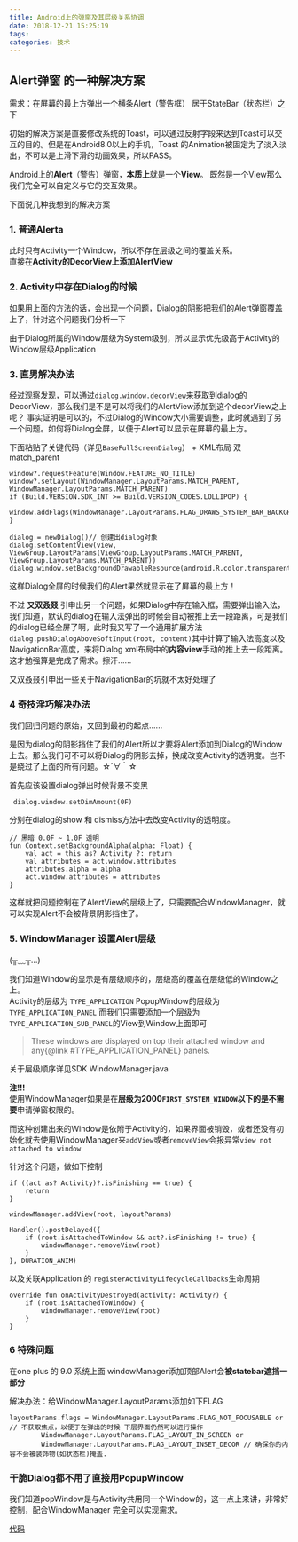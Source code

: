 ```yaml
---
title: Android上的弹窗及其层级关系协调
date: 2018-12-21 15:25:19
tags: 
categories: 技术
---
```


## Alert弹窗 的一种解决方案
需求：在屏幕的最上方弹出一个横条Alert（警告框） 居于StateBar（状态栏）之下

初始的解决方案是直接修改系统的Toast，可以通过反射字段来达到Toast可以交互的目的。但是在Android8.0以上的手机，Toast 的Animation被固定为了淡入淡出，不可以是上滑下滑的动画效果，所以PASS。  

Android上的**Alert**（警告）弹窗，**本质上**就是一个**View**。 既然是一个View那么我们完全可以自定义与它的交互效果。  

下面说几种我想到的解决方案
<!--more-->
### 1. 普通Alerta
此时只有Activity一个Window，所以不存在层级之间的覆盖关系。  
直接在**Activity的DecorView上添加AlertView**

### 2. Activity中存在Dialog的时候
如果用上面的方法的话，会出现一个问题，Dialog的阴影把我们的Alert弹窗覆盖上了，针对这个问题我们分析一下   

由于Dialog所属的Window层级为System级别，所以显示优先级高于Activity的Window层级Application

### 3. 直男解决办法
经过观察发现，可以通过`dialog.window.decorView`来获取到dialog的DecorView，那么我们是不是可以将我们的AlertView添加到这个decorView之上呢？
事实证明是可以的，不过Dialog的Window大小需要调整，此时就遇到了另一个问题。如何将Dialog全屏，以便于Alert可以显示在屏幕的最上方。

下面粘贴了关键代码（详见`BaseFullScreenDialog`） + XML布局 双match_parent

```
window?.requestFeature(Window.FEATURE_NO_TITLE)
window?.setLayout(WindowManager.LayoutParams.MATCH_PARENT, WindowManager.LayoutParams.MATCH_PARENT)
if (Build.VERSION.SDK_INT >= Build.VERSION_CODES.LOLLIPOP) {
    window.addFlags(WindowManager.LayoutParams.FLAG_DRAWS_SYSTEM_BAR_BACKGROUNDS)
}

dialog = newDialog()// 创建出dialog对象
dialog.setContentView(view, ViewGroup.LayoutParams(ViewGroup.LayoutParams.MATCH_PARENT, ViewGroup.LayoutParams.MATCH_PARENT))
dialog.window.setBackgroundDrawableResource(android.R.color.transparent)
```
这样Dialog全屏的时候我们的Alert果然就显示在了屏幕的最上方！

不过 **又双叒叕** 引申出另一个问题，如果Dialog中存在输入框，需要弹出输入法，我们知道，默认的dialog在输入法弹出的时候会自动被推上去一段距离，可是我们的dialog已经全屏了啊，此时我又写了一个通用扩展方法`dialog.pushDialogAboveSoftInput(root, content)`其中计算了输入法高度以及NavigationBar高度，来将Dialog xml布局中的**内容view**手动的推上去一段距离。这才勉强算是完成了需求。擦汗...... 

又双叒叕引申出一些关于NavigationBar的坑就不太好处理了

### 4 奇技淫巧解决办法
我们回归问题的原始，又回到最初的起点......   

是因为dialog的阴影挡住了我们的Alert所以才要将Alert添加到Dialog的Window上去。那么我们可不可以将Dialog的阴影去掉，换成改变Activity的透明度。岂不是绕过了上面的所有问题。☆´∀｀☆

首先应该设置dialog弹出时候背景不变黑

```
 dialog.window.setDimAmount(0F)
```

分别在dialog的show 和 dismiss方法中去改变Activity的透明度。

```
// 黑暗 0.0F ~ 1.0F 透明
fun Context.setBackgroundAlpha(alpha: Float) {
    val act = this as? Activity ?: return
    val attributes = act.window.attributes
    attributes.alpha = alpha
    act.window.attributes = attributes
}
```
这样就把问题控制在了AlertView的层级上了，只需要配合WindowManager，就可以实现Alert不会被背景阴影挡住了。

### 5. WindowManager 设置Alert层级
(╥﹏╥...) 
  
我们知道Window的显示是有层级顺序的，层级高的覆盖在层级低的Window之上。  
Activity的层级为 `TYPE_APPLICATION`
PopupWindow的层级为`TYPE_APPLICATION_PANEL`
而我们只需要添加一个层级为`TYPE_APPLICATION_SUB_PANEL`的View到Window上面即可

> These windows are displayed on top their attached window and any{@link #TYPE_APPLICATION_PANEL} panels.

关于层级顺序详见SDK WindowManager.java

**注!!!**  
使用WindowManager如果是在**层级为2000`FIRST_SYSTEM_WINDOW`**以下的是**不需要**申请弹窗权限的。

而这种创建出来的Window是依附于Activity的，如果界面被销毁，或者还没有初始化就去使用WindowManager来`addView`或者`removeView`会报异常`view not attached to window`

针对这个问题，做如下控制

```
if ((act as? Activity)?.isFinishing == true) {
    return
}

windowManager.addView(root, layoutParams)
```
```
Handler().postDelayed({
    if (root.isAttachedToWindow && act?.isFinishing != true) {
        windowManager.removeView(root)
    }
}, DURATION_ANIM)

```
以及关联Application 的 `registerActivityLifecycleCallbacks`生命周期

```
override fun onActivityDestroyed(activity: Activity?) {
    if (root.isAttachedToWindow) {
        windowManager.removeView(root)
    }
}
```

### 6 特殊问题
在one plus 的 9.0 系统上面 windowManager添加顶部Alert会**被statebar遮挡一部分**  

解决办法：给WindowManager.LayoutParams添加如下FLAG

```
layoutParams.flags = WindowManager.LayoutParams.FLAG_NOT_FOCUSABLE or // 不获取焦点，以便于在弹出的时候 下层界面仍然可以进行操作
        WindowManager.LayoutParams.FLAG_LAYOUT_IN_SCREEN or
        WindowManager.LayoutParams.FLAG_LAYOUT_INSET_DECOR // 确保你的内容不会被装饰物(如状态栏)掩盖.

```

### 干脆Dialog都不用了直接用PopupWindow
我们知道popWindow是与Activity共用同一个Window的，这一点上来讲，非常好控制，配合WindowManager 完全可以实现需求。

[代码](https://github.com/o0o0oo00/NewToast)